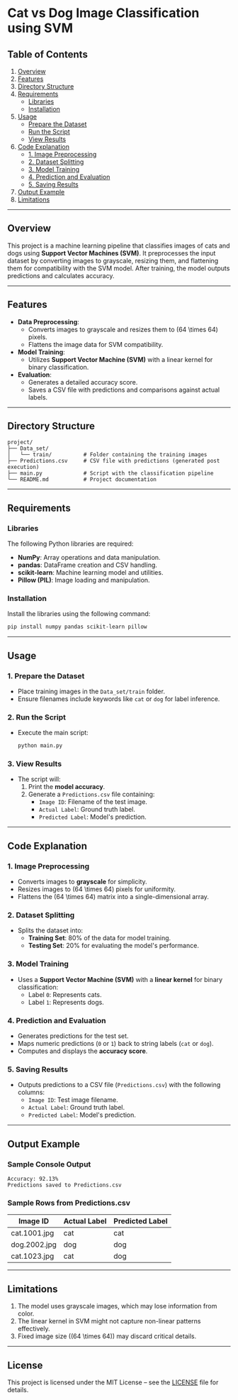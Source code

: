# **Cat vs Dog Image Classification using SVM**

## **Table of Contents**
1. [Overview](#overview)
2. [Features](#features)
3. [Directory Structure](#directory-structure)
4. [Requirements](#requirements)
   - [Libraries](#libraries)
   - [Installation](#installation)
5. [Usage](#usage)
   - [Prepare the Dataset](#1-prepare-the-dataset)
   - [Run the Script](#2-run-the-script)
   - [View Results](#3-view-results)
6. [Code Explanation](#code-explanation)
   - [1. Image Preprocessing](#1-image-preprocessing)
   - [2. Dataset Splitting](#2-dataset-splitting)
   - [3. Model Training](#3-model-training)
   - [4. Prediction and Evaluation](#4-prediction-and-evaluation)
   - [5. Saving Results](#5-saving-results)
7. [Output Example](#output-example)
8. [Limitations](#limitations)

---

## **Overview**
This project is a machine learning pipeline that classifies images of cats and dogs using **Support Vector Machines (SVM)**. It preprocesses the input dataset by converting images to grayscale, resizing them, and flattening them for compatibility with the SVM model. After training, the model outputs predictions and calculates accuracy.

---

## **Features**
- **Data Preprocessing**:
  - Converts images to grayscale and resizes them to \(64 \times 64\) pixels.
  - Flattens the image data for SVM compatibility.
- **Model Training**:
  - Utilizes **Support Vector Machine (SVM)** with a linear kernel for binary classification.
- **Evaluation**:
  - Generates a detailed accuracy score.
  - Saves a CSV file with predictions and comparisons against actual labels.

---

## **Directory Structure**
```plaintext
project/
├── Data_set/
│   └── train/          # Folder containing the training images
├── Predictions.csv     # CSV file with predictions (generated post execution)
├── main.py             # Script with the classification pipeline
└── README.md           # Project documentation
```

---

## **Requirements**

### **Libraries**
The following Python libraries are required:
- **NumPy**: Array operations and data manipulation.
- **pandas**: DataFrame creation and CSV handling.
- **scikit-learn**: Machine learning model and utilities.
- **Pillow (PIL)**: Image loading and manipulation.

### **Installation**
Install the libraries using the following command:
```bash
pip install numpy pandas scikit-learn pillow
```

---

## **Usage**

### **1. Prepare the Dataset**
- Place training images in the `Data_set/train` folder.
- Ensure filenames include keywords like `cat` or `dog` for label inference.
  
### **2. Run the Script**
- Execute the main script:
  ```bash
  python main.py
  ```

### **3. View Results**
- The script will:
  1. Print the **model accuracy**.
  2. Generate a `Predictions.csv` file containing:
     - `Image ID`: Filename of the test image.
     - `Actual Label`: Ground truth label.
     - `Predicted Label`: Model's prediction.

---

## **Code Explanation**

### **1. Image Preprocessing**
- Converts images to **grayscale** for simplicity.
- Resizes images to \(64 \times 64\) pixels for uniformity.
- Flattens the \(64 \times 64\) matrix into a single-dimensional array.

### **2. Dataset Splitting**
- Splits the dataset into:
  - **Training Set**: 80% of the data for model training.
  - **Testing Set**: 20% for evaluating the model's performance.

### **3. Model Training**
- Uses a **Support Vector Machine (SVM)** with a **linear kernel** for binary classification:
  - Label `0`: Represents cats.
  - Label `1`: Represents dogs.

### **4. Prediction and Evaluation**
- Generates predictions for the test set.
- Maps numeric predictions (`0` or `1`) back to string labels (`cat` or `dog`).
- Computes and displays the **accuracy score**.

### **5. Saving Results**
- Outputs predictions to a CSV file (`Predictions.csv`) with the following columns:
  - `Image ID`: Test image filename.
  - `Actual Label`: Ground truth label.
  - `Predicted Label`: Model's prediction.

---

## **Output Example**

### **Sample Console Output**
```plaintext
Accuracy: 92.13%
Predictions saved to Predictions.csv
```

### **Sample Rows from Predictions.csv**
| Image ID        | Actual Label | Predicted Label |
|------------------|--------------|-----------------|
| cat.1001.jpg     | cat          | cat             |
| dog.2002.jpg     | dog          | dog             |
| cat.1023.jpg     | cat          | dog             |

---

## **Limitations**
1. The model uses grayscale images, which may lose information from color.
2. The linear kernel in SVM might not capture non-linear patterns effectively.
3. Fixed image size (\(64 \times 64\)) may discard critical details.

---

## License

This project is licensed under the MIT License – see the [LICENSE](LICENSE) file for details.
